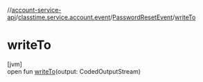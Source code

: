 //[account-service-api](../../../index.md)/[classtime.service.account.event](../index.md)/[PasswordResetEvent](index.md)/[writeTo](write-to.md)

# writeTo

[jvm]\
open fun [writeTo](write-to.md)(output: CodedOutputStream)
